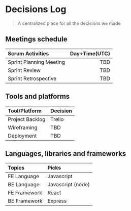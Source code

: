# Decisions Log

> A centralized place for all the decisions we made

## Meetings schedule

| Scrum Activities        | Day+Time(UTC) |
|:------------------------|--------------:|
| Sprint Planning Meeting |           TBD |
| Sprint Review           |           TBD |
| Sprint Retrospective    |           TBD |

## Tools and platforms

| Tool/Platform   | Decision |
|:----------------|:---------|
| Project Backlog | Trello   |
| Wireframing     | TBD      |
| Deployment      | TBD      |

## Languages, libraries and frameworks

| Topics       | Picks             |
|:-------------|:------------------|
| FE Language  | Javascript        |
| BE Language  | Javascript (node) |
| FE Framework | React             |
| BE Framework | Express           |
